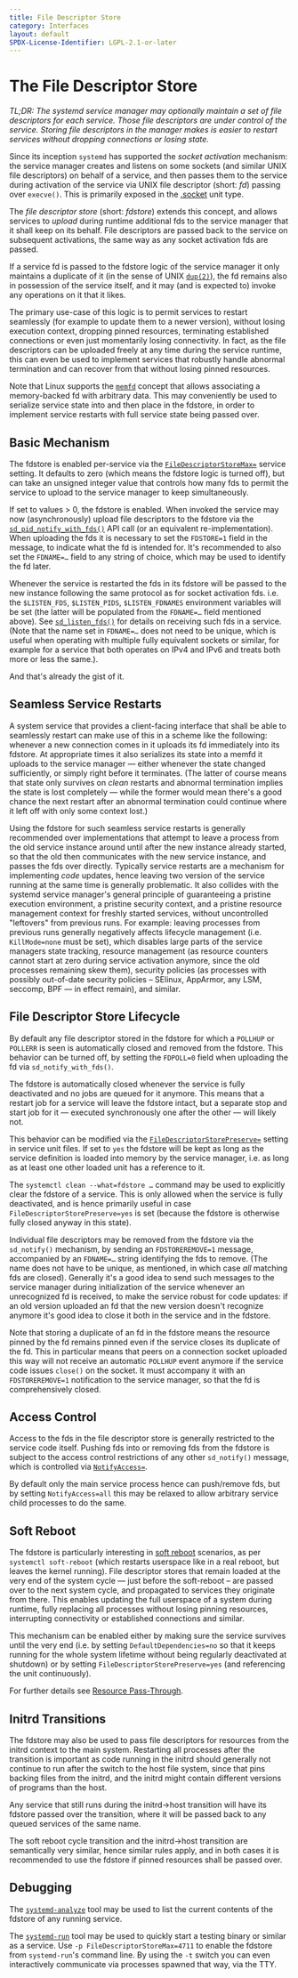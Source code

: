 ```yaml
---
title: File Descriptor Store
category: Interfaces
layout: default
SPDX-License-Identifier: LGPL-2.1-or-later
---
```


# The File Descriptor Store

*TL;DR: The systemd service manager may optionally maintain a set of file
descriptors for each service. Those file descriptors are under control of the
service. Storing file descriptors in the manager makes is easier to restart
services without dropping connections or losing state.*

Since its inception `systemd` has supported the *socket* *activation*
mechanism: the service manager creates and listens on some sockets (and similar
UNIX file descriptors) on behalf of a service, and then passes them to the
service during activation of the service via UNIX file descriptor (short: *fd*)
passing over `execve()`. This is primarily exposed in the
[.socket](https://www.freedesktop.org/software/systemd/man/systemd.socket.html)
unit type.

The *file* *descriptor* *store* (short: *fdstore*) extends this concept, and
allows services to *upload* during runtime additional fds to the service
manager that it shall keep on its behalf. File descriptors are passed back to
the service on subsequent activations, the same way as any socket activation
fds are passed.

If a service fd is passed to the fdstore logic of the service manager it only
maintains a duplicate of it (in the sense of UNIX
[`dup(2)`](https://man7.org/linux/man-pages/man2/dup.2.html)), the fd remains
also in possession of the service itself, and it may (and is expected to)
invoke any operations on it that it likes.

The primary use-case of this logic is to permit services to restart seamlessly
(for example to update them to a newer version), without losing execution
context, dropping pinned resources, terminating established connections or even
just momentarily losing connectivity. In fact, as the file descriptors can be
uploaded freely at any time during the service runtime, this can even be used
to implement services that robustly handle abnormal termination and can recover
from that without losing pinned resources.

Note that Linux supports the
[`memfd`](https://man7.org/linux/man-pages/man2/memfd_create.2.html) concept
that allows associating a memory-backed fd with arbitrary data. This may
conveniently be used to serialize service state into and then place in the
fdstore, in order to implement service restarts with full service state being
passed over.

## Basic Mechanism

The fdstore is enabled per-service via the
[`FileDescriptorStoreMax=`](https://www.freedesktop.org/software/systemd/man/systemd.service.html#FileDescriptorStoreMax=)
service setting. It defaults to zero (which means the fdstore logic is turned
off), but can take an unsigned integer value that controls how many fds to
permit the service to upload to the service manager to keep simultaneously.

If set to values > 0, the fdstore is enabled. When invoked the service may now
(asynchronously) upload file descriptors to the fdstore via the
[`sd_pid_notify_with_fds()`](https://www.freedesktop.org/software/systemd/man/sd_pid_notify_with_fds.html)
API call (or an equivalent re-implementation). When uploading the fds it is
necessary to set the `FDSTORE=1` field in the message, to indicate what the fd
is intended for. It's recommended to also set the `FDNAME=…` field to any
string of choice, which may be used to identify the fd later.

Whenever the service is restarted the fds in its fdstore will be passed to the
new instance following the same protocol as for socket activation fds. i.e. the
`$LISTEN_FDS`, `$LISTEN_PIDS`, `$LISTEN_FDNAMES` environment variables will be
set (the latter will be populated from the `FDNAME=…` field mentioned
above). See
[`sd_listen_fds()`](https://www.freedesktop.org/software/systemd/man/sd_listen_fds.html)
for details on receiving such fds in a service. (Note that the name set in
`FDNAME=…` does not need to be unique, which is useful when operating with
multiple fully equivalent sockets or similar, for example for a service that
both operates on IPv4 and IPv6 and treats both more or less the same.).

And that's already the gist of it.

## Seamless Service Restarts

A system service that provides a client-facing interface that shall be able to
seamlessly restart can make use of this in a scheme like the following:
whenever a new connection comes in it uploads its fd immediately into its
fdstore. At appropriate times it also serializes its state into a memfd it
uploads to the service manager — either whenever the state changed
sufficiently, or simply right before it terminates. (The latter of course means
that state only survives on *clean* restarts and abnormal termination implies the
state is lost completely — while the former would mean there's a good chance the
next restart after an abnormal termination could continue where it left off
with only some context lost.)

Using the fdstore for such seamless service restarts is generally recommended
over implementations that attempt to leave a process from the old service
instance around until after the new instance already started, so that the old
then communicates with the new service instance, and passes the fds over
directly. Typically service restarts are a mechanism for implementing *code*
updates, hence leaving two version of the service running at the same time is
generally problematic. It also collides with the systemd service manager's
general principle of guaranteeing a pristine execution environment, a pristine
security context, and a pristine resource management context for freshly
started services, without uncontrolled "leftovers" from previous runs. For
example: leaving processes from previous runs generally negatively affects
lifecycle management (i.e. `KillMode=none` must be set), which disables large
parts of the service managers state tracking, resource management (as resource
counters cannot start at zero during service activation anymore, since the old
processes remaining skew them), security policies (as processes with possibly
out-of-date security policies – SElinux, AppArmor, any LSM, seccomp, BPF — in
effect remain), and similar.

## File Descriptor Store Lifecycle

By default any file descriptor stored in the fdstore for which a `POLLHUP` or
`POLLERR` is seen is automatically closed and removed from the fdstore. This
behavior can be turned off, by setting the `FDPOLL=0` field when uploading the
fd via `sd_notify_with_fds()`.

The fdstore is automatically closed whenever the service is fully deactivated
and no jobs are queued for it anymore. This means that a restart job for a
service will leave the fdstore intact, but a separate stop and start job for
it — executed synchronously one after the other — will likely not.

This behavior can be modified via the
[`FileDescriptorStorePreserve=`](https://www.freedesktop.org/software/systemd/man/systemd.service.html#FileDescriptorStorePreserve=)
setting in service unit files. If set to `yes` the fdstore will be kept as long
as the service definition is loaded into memory by the service manager, i.e. as
long as at least one other loaded unit has a reference to it.

The `systemctl clean --what=fdstore …` command may be used to explicitly clear
the fdstore of a service. This is only allowed when the service is fully
deactivated, and is hence primarily useful in case
`FileDescriptorStorePreserve=yes` is set (because the fdstore is otherwise
fully closed anyway in this state).

Individual file descriptors may be removed from the fdstore via the
`sd_notify()` mechanism, by sending an `FDSTOREREMOVE=1` message, accompanied
by an `FDNAME=…` string identifying the fds to remove. (The name does not have
to be unique, as mentioned, in which case *all* matching fds are
closed). Generally it's a good idea to send such messages to the service
manager during initialization of the service whenever an unrecognized fd is
received, to make the service robust for code updates: if an old version
uploaded an fd that the new version doesn't recognize anymore it's good idea to
close it both in the service and in the fdstore.

Note that storing a duplicate of an fd in the fdstore means the resource pinned
by the fd remains pinned even if the service closes its duplicate of the
fd. This in particular means that peers on a connection socket uploaded this
way will not receive an automatic `POLLHUP` event anymore if the service code
issues `close()` on the socket. It must accompany it with an `FDSTOREREMOVE=1`
notification to the service manager, so that the fd is comprehensively closed.

## Access Control

Access to the fds in the file descriptor store is generally restricted to the
service code itself. Pushing fds into or removing fds from the fdstore is
subject to the access control restrictions of any other `sd_notify()` message,
which is controlled via
[`NotifyAccess=`](https://www.freedesktop.org/software/systemd/man/systemd.service.html#NotifyAccess=).

By default only the main service process hence can push/remove fds, but by
setting `NotifyAccess=all` this may be relaxed to allow arbitrary service
child processes to do the same.

## Soft Reboot

The fdstore is particularly interesting in [soft
reboot](https://www.freedesktop.org/software/systemd/man/systemd-soft-reboot.service.html)
scenarios, as per `systemctl soft-reboot` (which restarts userspace like in a
real reboot, but leaves the kernel running). File descriptor stores that remain
loaded at the very end of the system cycle — just before the soft-reboot – are
passed over to the next system cycle, and propagated to services they originate
from there. This enables updating the full userspace of a system during
runtime, fully replacing all processes without losing pinning resources,
interrupting connectivity or established connections and similar.

This mechanism can be enabled either by making sure the service survives until
the very end (i.e. by setting `DefaultDependencies=no` so that it keeps running
for the whole system lifetime without being regularly deactivated at shutdown)
or by setting `FileDescriptorStorePreserve=yes` (and referencing the unit
continuously).

For further details see [Resource
Pass-Through](https://www.freedesktop.org/software/systemd/man/systemd-soft-reboot.service.html#Resource%20Pass-Through).

## Initrd Transitions

The fdstore may also be used to pass file descriptors for resources from the
initrd context to the main system. Restarting all processes after the
transition is important as code running in the initrd should generally not
continue to run after the switch to the host file system, since that pins
backing files from the initrd, and the initrd might contain different versions
of programs than the host.

Any service that still runs during the initrd→host transition will have its
fdstore passed over the transition, where it will be passed back to any queued
services of the same name.

The soft reboot cycle transition and the initrd→host transition are
semantically very similar, hence similar rules apply, and in both cases it is
recommended to use the fdstore if pinned resources shall be passed over.

## Debugging

The
[`systemd-analyze`](https://www.freedesktop.org/software/systemd/man/systemd-analyze.html#systemd-analyze%20fdstore%20%5BUNIT...%5D)
tool may be used to list the current contents of the fdstore of any running
service.

The
[`systemd-run`](https://www.freedesktop.org/software/systemd/man/systemd-run.html)
tool may be used to quickly start a testing binary or similar as a service. Use
`-p FileDescriptorStoreMax=4711` to enable the fdstore from `systemd-run`'s
command line. By using the `-t` switch you can even interactively communicate
via processes spawned that way, via the TTY.
